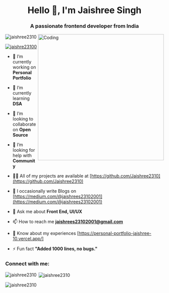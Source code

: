 <h1 align="center">Hello 👋, I'm Jaishree Singh</h1>
<h3 align="center">A passionate frontend developer from India</h3>
<img align="right" alt="Coding" width="400" src="https://camo.githubusercontent.com/691cdc5f9c4dc0e88650b97d480af9237d9422963bd1184f95e00087d3aa8bbd/68747470733a2f2f692e696d6775722e636f6d2f72486c456444712e676966">

<p align="left"> <img src="https://komarev.com/ghpvc/?username=jaishree2310&label=Profile%20views&color=0e75b6&style=flat" alt="jaishree2310" /> </p>

<p align="left"> <a href="https://twitter.com/jaishre23100" target="blank"><img src="https://img.shields.io/twitter/follow/jaishre23100?logo=twitter&style=for-the-badge" alt="jaishre23100" /></a> </p>

- 🔭 I’m currently working on **Personal Portfolio**

- 🌱 I’m currently learning **DSA**

- 👯 I’m looking to collaborate on **Open Source**

- 🤝 I’m looking for help with **Community**

- 👨‍💻 All of my projects are available at [https://github.com/Jaishree2310](https://github.com/Jaishree2310)

- 📝 I occasionally write Blogs on [https://medium.com/@jaishrees23102001](https://medium.com/@jaishrees23102001)

- 💬 Ask me about **Front End, UI/UX**

- 📫 How to reach me **jaishrees23102001@gmail.com**

- 📄 Know about my experiences [https://personal-portfolio-jaishree-10.vercel.app/]

- ⚡ Fun fact **"Added 1000 lines, no bugs."**

<h3 align="left">Connect with me:</h3>





<p><img align="left" src="https://github-readme-stats.vercel.app/api/top-langs?username=jaishree2310&show_icons=true&locale=en&layout=compact" alt="jaishree2310" /></p>

<p>&nbsp;<img align="center" src="https://github-readme-stats.vercel.app/api?username=jaishree2310&show_icons=true&locale=en" alt="jaishree2310" /></p>

<p><img align="center" src="https://github-readme-streak-stats.herokuapp.com/?user=jaishree2310&" alt="jaishree2310" /></p>



